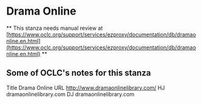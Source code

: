 # Drama Online
** This stanza needs manual review at [https://www.oclc.org/support/services/ezproxy/documentation/db/dramaonline.en.html](https://www.oclc.org/support/services/ezproxy/documentation/db/dramaonline.en.html) **

## Some of OCLC's notes for this stanza

Title Drama Online
 URL http://www.dramaonlinelibrary.com/
 HJ dramaonlinelibrary.com
 DJ dramaonlinelibrary.com 

